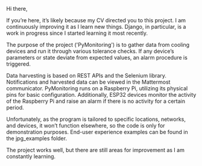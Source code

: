 Hi there,

If you’re here, it’s likely because my CV directed you to this project. I am continuously improving it as I learn new things. Django, in particular, is a work in progress since I started learning it most recently.

The purpose of the project ('PyMonitoring') is to gather data from cooling devices and run it through various tolerance checks. If any device’s parameters or state deviate from expected values, an alarm procedure is triggered.

Data harvesting is based on REST APIs and the Selenium library. Notifications and harvested data can be viewed in the Mattermost communicator. PyMonitoring runs on a Raspberry Pi, utilizing its physical pins for basic configuration. Additionally, ESP32 devices monitor the activity of the Raspberry Pi and raise an alarm if there is no activity for a certain period.

Unfortunately, as the program is tailored to specific locations, networks, and devices, it won’t function elsewhere, so the code is only for demonstration purposes. End-user experience examples can be found in the jpg_examples folder.

The project works well, but there are still areas for improvement as I am constantly learning.